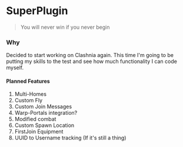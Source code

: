 # SuperPlugin

> You will never win if you never begin

### Why

Decided to start working on Clashnia again. This time I'm going to be putting my skills to the test and see how much functionality I can code myself.

#### Planned Features
1. Multi-Homes
2. Custom Fly
3. Custom Join Messages
4. Warp-Portals integration?
5. Modified combat
6. Custom Spawn Location
7. FirstJoin Equipment
8. UUID to Username tracking (If it's still a thing)